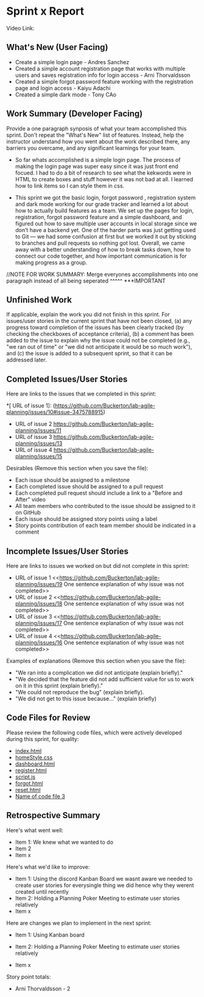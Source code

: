 # Sprint x Report 
Video Link: 
## What's New (User Facing)
 * Create a simple login page - Andres Sanchez 
 * Created a simple account registration page that works with multiple users and saves registration info for login access - Arni Thorvaldsson
 * Created a simple forgot password feature working with the registration page and login access - Kaiyu Adachi
 * Created a simple dark mode - Tony CAo

## Work Summary (Developer Facing)
Provide a one paragraph synposis of what your team accomplished this sprint. Don't repeat the "What's New" list of features. Instead, help the instructor understand how you went about the work described there, any barriers you overcame, and any significant learnings for your team.

* So far whats accomplished is a simple login page. The process of making the login page was super easy since it was just front end focued. I had to do a bit of research to see what the kekwords were in HTML to create boxes and stuff however it was not bad at all. I learned how to link items so I can style them in css.

* This sprint we got the basic login, forgot password , registration system and dark mode working for our grade tracker and learned a lot about how to actually build features as a team. We set up the pages for login, registration, forgot password feature and a simple dashboard, and figured out how to save multiple user accounts in local storage since we don’t have a backend yet. One of the harder parts was just getting used to Git — we had some confusion at first but we worked it out by sticking to branches and pull requests so nothing got lost. Overall, we came away with a better understanding of how to break tasks down, how to connect our code together, and how important communication is for making progress as a group.

//NOTE FOR WORK SUMMARY: Merge everyones accomplishments into one paragraph instead of all being seperated ^^^^^ ***IMPORTANT

## Unfinished Work
If applicable, explain the work you did not finish in this sprint. For issues/user stories in the current sprint that have not been closed, (a) any progress toward completion of the issues has been clearly tracked (by checking the checkboxes of  acceptance criteria), (b) a comment has been added to the issue to explain why the issue could not be completed (e.g., "we ran out of time" or "we did not anticipate it would be so much work"), and (c) the issue is added to a subsequent sprint, so that it can be addressed later.

## Completed Issues/User Stories
Here are links to the issues that we completed in this sprint:

 *[ URL of issue 1]: (https://github.com/Buckerton/lab-agile-planning/issues/10#issue-3475788915)
 * URL of issue 2 https://github.com/Buckerton/lab-agile-planning/issues/11
 * URL of issue 3 https://github.com/Buckerton/lab-agile-planning/issues/13
 * URL of issue 4 https://github.com/Buckerton/lab-agile-planning/issues/15

 Desirables (Remove this section when you save the file):
  * Each issue should be assigned to a milestone
  * Each completed issue should be assigned to a pull request
  * Each completed pull request should include a link to a "Before and After" video
  * All team members who contributed to the issue should be assigned to it on GitHub
  * Each issue should be assigned story points using a label
  * Story points contribution of each team member should be indicated in a comment
 
 ## Incomplete Issues/User Stories
 Here are links to issues we worked on but did not complete in this sprint:
 
 * URL of issue 1 <<https://github.com/Buckerton/lab-agile-planning/issues/19 One sentence explanation of why issue was not completed>>
 * URL of issue 2 <<https://github.com/Buckerton/lab-agile-planning/issues/18 One sentence explanation of why issue was not completed>>
 * URL of issue 3 <<https://github.com/Buckerton/lab-agile-planning/issues/17 One sentence explanation of why issue was not completed>>
 * URL of issue 4 <<https://github.com/Buckerton/lab-agile-planning/issues/16 One sentence explanation of why issue was not completed>>
 
 Examples of explanations (Remove this section when you save the file):
  * "We ran into a complication we did not anticipate (explain briefly)." 
  * "We decided that the feature did not add sufficient value for us to work on it in this sprint (explain briefly)."
  * "We could not reproduce the bug" (explain briefly).
  * "We did not get to this issue because..." (explain briefly)

## Code Files for Review
Please review the following code files, which were actively developed during this sprint, for quality:
 * [index.html](https://github.com/Buckerton/lab-agile-planning/blob/main/index.html)
 * [homeStyle.css](https://github.com/Buckerton/lab-agile-planning/blob/main/homeStyle.css)
 * [dashboard.html](https://github.com/Buckerton/lab-agile-planning/blob/main/dashboard.html)
 * [register.html](https://github.com/Buckerton/lab-agile-planning/blob/main/register.html)
 * [script.js](https://github.com/Buckerton/lab-agile-planning/blob/main/script.js)
 * [forgot.html](https://github.com/Buckerton/lab-agile-planning/blob/main/forgot.html)
 * [reset.html](https://github.com/Buckerton/lab-agile-planning/blob/main/reset.html)
 * [Name of code file 3](https://github.com/your_repo/file_extension)
 
## Retrospective Summary
Here's what went well:
  * Item 1: We knew what we wanted to do
  * Item 2
  * Item x
 
Here's what we'd like to improve:
   * Item 1: Using the discord Kanban Board we wasnt aware we needed to create user stories for everysingle thing we did hence why they werent created until recently
   * Item 2: Holding a Planning Poker Meeting to estimate user stories relatively
   * Item x
  
Here are changes we plan to implement in the next sprint:
   * Item 1: Using Kanban board
   * Item 2: Holding a Planning Poker Meeting to estimate user stories relatively

   * Item x

Story point totals:
   * Arni Thorvaldsson - 2





